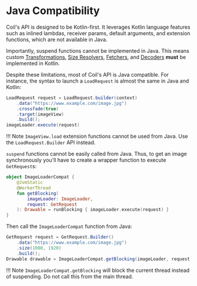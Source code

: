 # Java Compatibility

Coil's API is designed to be Kotlin-first. It leverages Kotlin language features such as inlined lambdas, receiver params, default arguments, and extension functions, which are not available in Java.

Importantly, suspend functions cannot be implemented in Java. This means custom [Transformations](transformations.md), [Size Resolvers](../api/coil-base/coil.size/-size-resolver), [Fetchers](../image_pipeline/#fetchers), and [Decoders](../image_pipeline/#decoders) **must** be implemented in Kotlin.

Despite these limitations, most of Coil's API is Java compatible. For instance, the syntax to launch a `LoadRequest` is almost the same in Java and Kotlin:

```java
LoadRequest request = LoadRequest.builder(context)
    .data("https://www.example.com/image.jpg")
    .crossfade(true)
    .target(imageView)
    .build();
imageLoader.execute(request)
```

!!! Note
    `ImageView.load` extension functions cannot be used from Java. Use the `LoadRequest.Builder` API instead.

`suspend` functions cannot be easily called from Java. Thus, to get an image synchronously you'll have to create a wrapper function to execute `GetRequest`s:

```kotlin
object ImageLoaderCompat {
    @JvmStatic
    @WorkerThread
    fun getBlocking(
        imageLoader: ImageLoader,
        request: GetRequest
    ): Drawable = runBlocking { imageLoader.execute(request) }
}
```

Then call the `ImageLoaderCompat` function from Java:

```java
GetRequest request = GetRequest.Builder()
    .data("https://www.example.com/image.jpg")
    .size(1080, 1920)
    .build();
Drawable drawable = ImageLoaderCompat.getBlocking(imageLoader, request);
```

!!! Note
    `ImageLoaderCompat.getBlocking` will block the current thread instead of suspending. Do not call this from the main thread.
